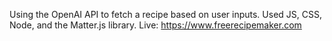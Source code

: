 Using the OpenAI API to fetch a recipe based on user inputs. Used JS, CSS, Node, and the Matter.js library.
Live: https://www.freerecipemaker.com
